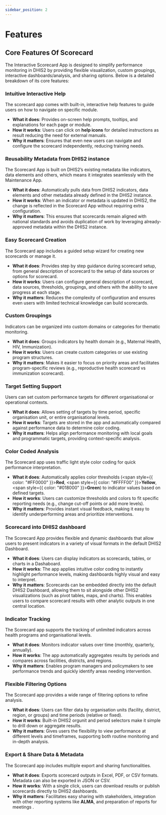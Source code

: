```yaml
---
sidebar_position: 2
---
```

# Features

## Core Features Of Scorecard

The Interactive Scorecard App is designed to simplify performance monitoring in DHIS2 by providing flexible visualization, custom groupings, interactive dashboards/analysis, and sharing options. Below is a detailed breakdown of its core features:

### Intuitive Interactive Help
The scorecard app comes with built-in, interactive help features to guide users on how to navigate on specific module.
 - **What it does**: Provides on-screen help prompts, tooltips, and explanations for each page or module.
 - **How it works**: Users can click on **help icons** for detailed instructions as result reducing the need for external manuals.
 - **Why it matters**: Ensures that even new users can navigate and configure the scorecard independently, reducing training needs.

### Reusability Metadata from DHIS2 instance
The Scorecard App is built on DHIS2’s existing metadata like indicators, data elements and others, which means it integrates seamlessly with the Maintenance App.
 - **What it does**: Automatically pulls data from DHIS2 indicators, data elements and other metadata already defined in the DHIS2 instance.
 - **How it works**: When an indicator or metadata is updated in DHIS2, the change is reflected in the Scorecard App without requiring extra configuration.
 - **Why it matters**: This ensures that scorecards remain aligned with national standards and avoids duplication of work by leveraging already-approved metadata within the DHIS2 instance.

### Easy Scorecard Creation
The Scorecard app includes a guided setup wizard for creating new scorecards or manage it.
 - **What it does**: Provides step by step guidance during scorecard setup, from general description of scorecard to the setup of data sources or options for scorecard.
 - **How it works**: Users can configure general description of scorecard, data sources, thresholds, groupings, and others with the ability to save progress at each stage.
 - **Why it matters**: Reduces the complexity of configuration and ensures even users with limited technical knowledge can build scorecards.

### Custom Groupings
Indicators can be organized into custom domains or categories for thematic monitoring.
 - **What it does**: Groups indicators by health domain (e.g., Maternal Health, HIV, Immunization).
 - **How it works**: Users can create custom categories or use existing program structures.
 - **Why it matters**: Makes it easier to focus on priority areas and facilitates program-specific reviews (e.g., reproductive health scorecard vs immunization scorecard).

### Target Setting Support
Users can set custom performance targets for different organisational or operational contexts.
 - **What it does**: Allows setting of targets by time period, specific organisation unit, or entire organisational levels.
 - **How it works**: Targets are stored in the app and automatically compared against performance data to determine color coding.
 - **Why it matters**: Helps align performance monitoring with local goals and programmatic targets, providing context-specific analysis.

### Color Coded Analysis
The Scorecard app uses traffic light style color coding for quick performance interpretation.
 - **What it does**: Automatically applies color thresholds (<span style={{ color: "#FF0000" }}>**Red**</span>, <span style={{ color: "#FFFF00" }}>**Yellow**</span>, <span style={{ color: "#018000" }}>**Green**</span>) to indicator values based on defined targets.
 - **How it works**: Users can customize thresholds and colors to fit specific reporting needs (e.g., change cut-off points or add more levels).
 - **Why it matters**: Provides instant visual feedback, making it easy to identify underperforming areas and prioritize interventions.

### Scorecard into DHIS2 dashboard
The Scorecard App provides flexible and dynamic dashboards that allow users to present indicators in a variety of visual formats in the default DHIS2 Dashboard.
 - **What it does**: Users can display indicators as scorecards, tables, or charts in a Dashaboard.
 - **How it works**: The app applies intuitive color coding to instantly highlight performance levels, making dashboards highly visual and easy to interpret.
 - **Why it matters**: Scorecards can be embedded directly into the default DHIS2 Dashboard, allowing them to sit alongside other DHIS2 visualizations (such as pivot tables, maps, and charts). This enables users to compare scorecard results with other analytic outputs in one central location.

###  Indicator Tracking
The Scorecard app supports the tracking of unlimited indicators across health programs and organisational levels.
 - **What it does**: Monitors indicator values over time (monthly, quarterly, annually).
 - **How it works**: The app automatically aggregates results by periods and compares across facilities, districts, and regions.
 - **Why it matters**: Enables program managers and policymakers to see performance trends and quickly identify areas needing intervention.

### Flexible Filtering Options
The Scorecard app provides a wide range of filtering options to refine analysis.
 - **What it does**: Users can filter data by organisation units (facility, district, region, or groups) and time periods (relative or fixed).
 - **How it works**: Built-in DHIS2 orgunit and period selectors make it simple to drill down or aggregate results.
 - **Why it matters**: Gives users the flexibility to view performance at different levels and timeframes, supporting both routine monitoring and in-depth analysis.

###  Export & Share Data & Metadata
The Scorecard app includes multiple export and sharing functionalities.
 - **What it does**: Exports scorecard outputs in Excel, PDF, or CSV formats. Metadata can also be exported in JSON or CSV.
 - **How it works**: With a single click, users can download results or publish scorecards directly to DHIS2 dashboards.
 - **Why it matters**: Facilitates easy sharing with stakeholders, integration with other reporting systems like **ALMA**, and preparation of reports for meetings .









